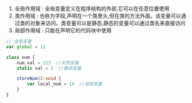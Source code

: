 1.  全局作用域 : 全局变量定义在程序结构的外部,它可以在任意位置使用
2.  类作用域   :  也称为字段,声明在一个类里头,但在类的方法外面。该变量可以通过类的对象来访问。类变量可以是静态,静态的变量可以通过类名来直接访问
3.  局部作用域 : 只能在声明它的代码块中使用

```ts
// 全局变量
var global = 12  

class num {
    num_val = 123  //实例变量
    static val = 1  //静态变量

    storeNum():void {
        var local_num = 14  //局部变量
    }
}
```